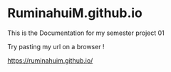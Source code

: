 # RuminahuiM.github.io

This is the Documentation for my semester project 01 

Try pasting my url on a browser !


https://ruminahuim.github.io/